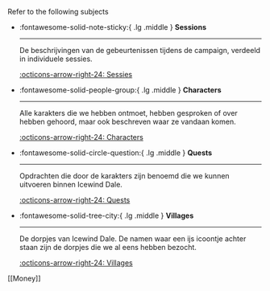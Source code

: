 
Refer to the following subjects


<div class="grid cards" markdown>

-   :fontawesome-solid-note-sticky:{ .lg .middle } __Sessions__

    ---

    De beschrijvingen van de gebeurtenissen tijdens de campaign, verdeeld in individuele sessies.

    [:octicons-arrow-right-24: Sessies](Sessions)

-   :fontawesome-solid-people-group:{ .lg .middle } __Characters__

    ---

    Alle karakters die we hebben ontmoet, hebben gesproken of over hebben gehoord, maar ook beschreven waar ze vandaan komen.

    [:octicons-arrow-right-24: Characters](Characters)

-   :fontawesome-solid-circle-question:{ .lg .middle } __Quests__

    ---

    Opdrachten die door de karakters zijn benoemd die we kunnen uitvoeren binnen Icewind Dale.

    [:octicons-arrow-right-24: Quests](Quests)

-   :fontawesome-solid-tree-city:{ .lg .middle } __Villages__

    ---

    De dorpjes van Icewind Dale. De namen waar een ijs icoontje achter staan zijn de dorpjes die we al eens hebben bezocht.

    [:octicons-arrow-right-24: Villages](Villages)

</div>

[[Money]]


